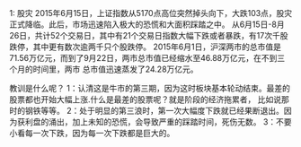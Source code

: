 1:
股灾
2015年6月15日，上证指数从5170点高位突然掉头向下，大跌103点，股灾正式降临。此后，市场迅速陷入极大的恐慌和大面积踩踏之中。
从6月15日-8月26日，共计52个交易日，其中有21个交易日指数大幅下跌或者暴跌，有17次千股跌停，其中更有数次逾两千只个股跌停。
2015年6月1日，沪深两市的总市值是71.56万亿元，而到了9月22日，两市总市值已经缩水至46.88万亿元，在不到三个月的时间里，两市
总市值迅速蒸发了24.28万亿元。

教训是什么呢？
1：认清这是牛市的第三期，因为这时板块基本轮动结束。最差的股票都也开始大幅上涨.什么是最差的股票呢？就是阶段的经济拖累者，
比如说那时的钢铁等等。
2：处于明显的第三浪时，第一次大幅度下跌就已经果断退出。因为获利盘的涌出，加上未知的恐慌，会导致严重的踩踏时间，死伤无数。
3：不要小看每一次下跌，因为每一次下跌都是巨大的。
